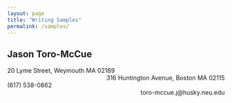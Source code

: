 ```yaml
---
layout: page
title: "Writing Samples"
permalink: /samples/
--- 
```

## Jason Toro-McCue
<div style="text-align: left"> 20 Lyme Street, Weymouth MA 02189 </div> <div style="text-align: right"> 316 Huntington Avenue, Boston MA 02115 </div>  
<div style="text-align: left"> (617) 538-0862 </div> <div style="text-align: right"> toro-mccue.j@husky.neu.edu </div>
